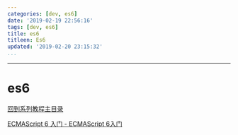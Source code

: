 ```yaml
---
categories: [dev, es6]
date: '2019-02-19 22:56:16'
tags: [dev, es6]
title: es6
titleen: Es6
updated: '2019-02-20 23:15:32'
...
```

---
# es6
<!-- MarkdownTOC -->

<!-- /MarkdownTOC -->
[回到系列教程主目录](./index.md)

[ECMAScript 6 入门 - ECMAScript 6入门](http://es6.ruanyifeng.com/)
